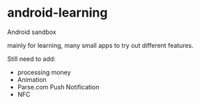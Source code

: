 android-learning
================

Android sandbox

mainly for learning, many small apps to try out different features.


Still need to add:
- processing money
- Animation
- Parse.com Push Notification
- NFC